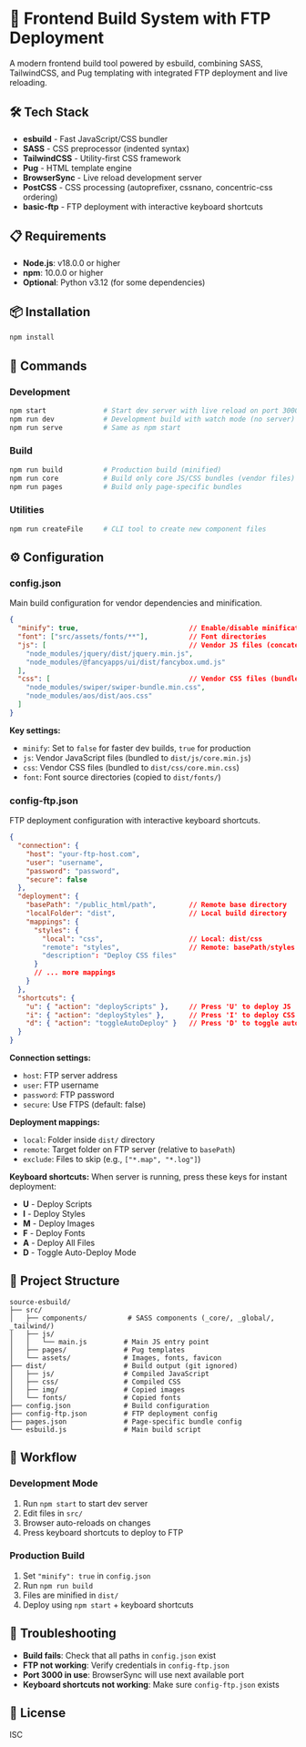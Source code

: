 # 🚀 Frontend Build System with FTP Deployment

A modern frontend build tool powered by esbuild, combining SASS, TailwindCSS, and Pug templating with integrated FTP deployment and live reloading.

## 🛠️ Tech Stack

- **esbuild** - Fast JavaScript/CSS bundler
- **SASS** - CSS preprocessor (indented syntax)
- **TailwindCSS** - Utility-first CSS framework
- **Pug** - HTML template engine
- **BrowserSync** - Live reload development server
- **PostCSS** - CSS processing (autoprefixer, cssnano, concentric-css ordering)
- **basic-ftp** - FTP deployment with interactive keyboard shortcuts

## 📋 Requirements

- **Node.js**: v18.0.0 or higher
- **npm**: 10.0.0 or higher
- **Optional**: Python v3.12 (for some dependencies)

## 📦 Installation

```bash
npm install
```

## 🎯 Commands

### Development

```bash
npm start              # Start dev server with live reload on port 3000
npm run dev            # Development build with watch mode (no server)
npm run serve          # Same as npm start
```

### Build

```bash
npm run build          # Production build (minified)
npm run core           # Build only core JS/CSS bundles (vendor files)
npm run pages          # Build only page-specific bundles
```

### Utilities

```bash
npm run createFile     # CLI tool to create new component files
```

## ⚙️ Configuration

### config.json

Main build configuration for vendor dependencies and minification.

```json
{
  "minify": true,                           // Enable/disable minification
  "font": ["src/assets/fonts/**"],          // Font directories
  "js": [                                   // Vendor JS files (concatenated to core.min.js)
    "node_modules/jquery/dist/jquery.min.js",
    "node_modules/@fancyapps/ui/dist/fancybox.umd.js"
  ],
  "css": [                                  // Vendor CSS files (bundled to core.min.css)
    "node_modules/swiper/swiper-bundle.min.css",
    "node_modules/aos/dist/aos.css"
  ]
}
```

**Key settings:**
- `minify`: Set to `false` for faster dev builds, `true` for production
- `js`: Vendor JavaScript files (bundled to `dist/js/core.min.js`)
- `css`: Vendor CSS files (bundled to `dist/css/core.min.css`)
- `font`: Font source directories (copied to `dist/fonts/`)

### config-ftp.json

FTP deployment configuration with interactive keyboard shortcuts.

```json
{
  "connection": {
    "host": "your-ftp-host.com",
    "user": "username",
    "password": "password",
    "secure": false
  },
  "deployment": {
    "basePath": "/public_html/path",        // Remote base directory
    "localFolder": "dist",                  // Local build directory
    "mappings": {
      "styles": {
        "local": "css",                     // Local: dist/css
        "remote": "styles",                 // Remote: basePath/styles
        "description": "Deploy CSS files"
      }
      // ... more mappings
    }
  },
  "shortcuts": {
    "u": { "action": "deployScripts" },     // Press 'U' to deploy JS
    "i": { "action": "deployStyles" },      // Press 'I' to deploy CSS
    "d": { "action": "toggleAutoDeploy" }   // Press 'D' to toggle auto-deploy
  }
}
```

**Connection settings:**
- `host`: FTP server address
- `user`: FTP username
- `password`: FTP password
- `secure`: Use FTPS (default: false)

**Deployment mappings:**
- `local`: Folder inside `dist/` directory
- `remote`: Target folder on FTP server (relative to `basePath`)
- `exclude`: Files to skip (e.g., `["*.map", "*.log"]`)

**Keyboard shortcuts:**
When server is running, press these keys for instant deployment:
- **U** - Deploy Scripts
- **I** - Deploy Styles
- **M** - Deploy Images
- **F** - Deploy Fonts
- **A** - Deploy All Files
- **D** - Toggle Auto-Deploy Mode

## 📁 Project Structure

```
source-esbuild/
├── src/
│   ├── components/          # SASS components (_core/, _global/, _tailwind/)
│   ├── js/
│   │   └── main.js         # Main JS entry point
│   ├── pages/              # Pug templates
│   └── assets/             # Images, fonts, favicon
├── dist/                   # Build output (git ignored)
│   ├── js/                 # Compiled JavaScript
│   ├── css/                # Compiled CSS
│   ├── img/                # Copied images
│   └── fonts/              # Copied fonts
├── config.json             # Build configuration
├── config-ftp.json         # FTP deployment config
├── pages.json              # Page-specific bundle config
└── esbuild.js              # Main build script
```

## 🔄 Workflow

### Development Mode

1. Run `npm start` to start dev server
2. Edit files in `src/`
3. Browser auto-reloads on changes
4. Press keyboard shortcuts to deploy to FTP

### Production Build

1. Set `"minify": true` in `config.json`
2. Run `npm run build`
3. Files are minified in `dist/`
4. Deploy using `npm start` + keyboard shortcuts

## 🚨 Troubleshooting

- **Build fails**: Check that all paths in `config.json` exist
- **FTP not working**: Verify credentials in `config-ftp.json`
- **Port 3000 in use**: BrowserSync will use next available port
- **Keyboard shortcuts not working**: Make sure `config-ftp.json` exists

## 📝 License

ISC
